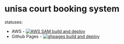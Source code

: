 # unisa court booking system

statuses:

* AWS - [![AWS SAM build and deploy](https://github.com/connorturlan/unisa-court-booking/actions/workflows/sam-deploy.yml/badge.svg)](https://github.com/connorturlan/unisa-court-booking/actions/workflows/sam-deploy.yml)
* Github Pages - [![ghpages build and deploy](https://github.com/connorturlan/unisa-court-booking/actions/workflows/ghpages-deploy.yml/badge.svg)](https://github.com/connorturlan/unisa-court-booking/actions/workflows/ghpages-deploy.yml)
